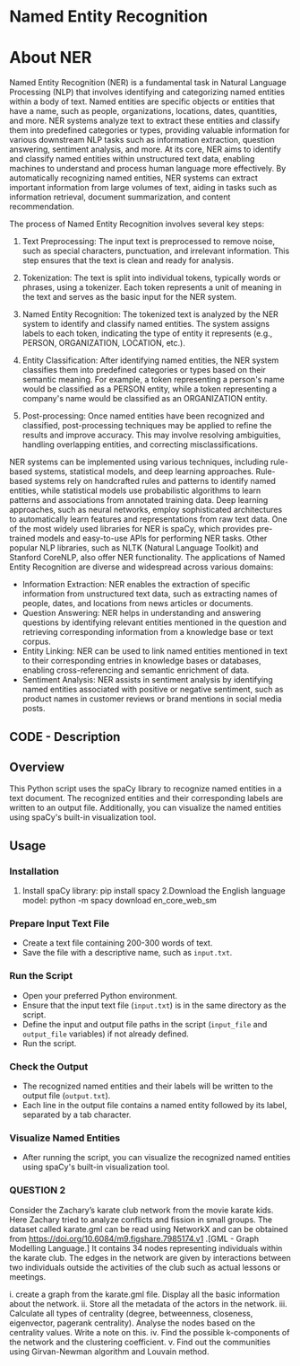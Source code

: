 # Named Entity Recognition
# About NER

Named Entity Recognition (NER) is a fundamental task in Natural Language Processing (NLP) that involves identifying and categorizing named entities within a body of text. Named entities are specific objects or entities that have a name, such as people, organizations, locations, dates, quantities, and more. NER systems analyze text to extract these entities and classify them into predefined categories or types, providing valuable information for various downstream NLP tasks such as information extraction, question answering, sentiment analysis, and more.
At its core, NER aims to identify and classify named entities within unstructured text data, enabling machines to understand and process human language more effectively. By automatically recognizing named entities, NER systems can extract important information from large volumes of text, aiding in tasks such as information retrieval, document summarization, and content recommendation.

The process of Named Entity Recognition involves several key steps:

1. Text Preprocessing: The input text is preprocessed to remove noise, such as special characters, punctuation, and irrelevant information. This step ensures that the text is clean and ready for analysis.

2. Tokenization: The text is split into individual tokens, typically words or phrases, using a tokenizer. Each token represents a unit of meaning in the text and serves as the basic input for the NER system.

3. Named Entity Recognition: The tokenized text is analyzed by the NER system to identify and classify named entities. The system assigns labels to each token, indicating the type of entity it represents (e.g., PERSON, ORGANIZATION, LOCATION, etc.).

4. Entity Classification: After identifying named entities, the NER system classifies them into predefined categories or types based on their semantic meaning. For example, a token representing a person's name would be classified as a PERSON entity, while a token representing a company's name would be classified as an ORGANIZATION entity.

5. Post-processing: Once named entities have been recognized and classified, post-processing techniques may be applied to refine the results and improve accuracy. This may involve resolving ambiguities, handling overlapping entities, and correcting misclassifications.

NER systems can be implemented using various techniques, including rule-based systems, statistical models, and deep learning approaches. Rule-based systems rely on handcrafted rules and patterns to identify named entities, while statistical models use probabilistic algorithms to learn patterns and associations from annotated training data. Deep learning approaches, such as neural networks, employ sophisticated architectures to automatically learn features and representations from raw text data.
One of the most widely used libraries for NER is spaCy, which provides pre-trained models and easy-to-use APIs for performing NER tasks. Other popular NLP libraries, such as NLTK (Natural Language Toolkit) and Stanford CoreNLP, also offer NER functionality.
The applications of Named Entity Recognition are diverse and widespread across various domains:

- Information Extraction: NER enables the extraction of specific information from unstructured text data, such as extracting names of people, dates, and locations from news articles or documents.
- Question Answering: NER helps in understanding and answering questions by identifying relevant entities mentioned in the question and retrieving corresponding information from a knowledge base or text corpus.
- Entity Linking: NER can be used to link named entities mentioned in text to their corresponding entries in knowledge bases or databases, enabling cross-referencing and semantic enrichment of data.
- Sentiment Analysis: NER assists in sentiment analysis by identifying named entities associated with positive or negative sentiment, such as product names in customer reviews or brand mentions in social media posts.

## CODE - Description

## Overview

This Python script uses the spaCy library to recognize named entities in a text document. The recognized entities and their corresponding labels are written to an output file. Additionally, you can visualize the named entities using spaCy's built-in visualization tool.

## Usage

### Installation

1. Install spaCy library:
   pip install spacy
2.Download the English language model:
   python -m spacy download en_core_web_sm

### Prepare Input Text File

- Create a text file containing 200-300 words of text.
- Save the file with a descriptive name, such as `input.txt`.

### Run the Script

- Open your preferred Python environment.
- Ensure that the input text file (`input.txt`) is in the same directory as the script.
- Define the input and output file paths in the script (`input_file` and `output_file` variables) if not already defined.
- Run the script.

### Check the Output

- The recognized named entities and their labels will be written to the output file (`output.txt`).
- Each line in the output file contains a named entity followed by its label, separated by a tab character.

### Visualize Named Entities

- After running the script, you can visualize the recognized named entities using spaCy's built-in visualization tool.


### QUESTION 2

Consider the Zachary’s karate club network from the movie karate kids. Here Zachary tried to analyze conflicts and fission in small groups. The dataset called karate.gml can be read using NetworkX and can be obtained from https://doi.org/10.6084/m9.figshare.7985174.v1 .[GML - Graph Modelling Language.] It contains 34 nodes representing individuals within the karate club. The edges in the network are given by interactions between two individuals outside the activities of the club such as actual lessons or meetings.

i. create a graph from the karate.gml file. Display all the basic information about the network. 
ii. Store all the metadata of the actors in the network. 
iii. Calculate all types of centrality (degree, betweenness, closeness, eigenvector, pagerank centrality). Analyse the nodes based on the centrality values. Write a note on this. 
iv. Find the possible k-components of the network and the clustering coefficient. 
v. Find out the communities using Girvan-Newman algorithm and Louvain method.
